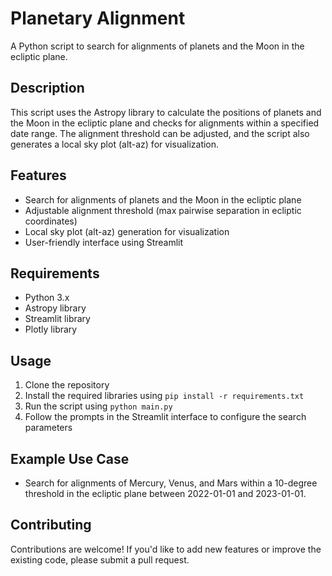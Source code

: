 # Planetary Alignment

A Python script to search for alignments of planets and the Moon in the ecliptic plane.

## Description

This script uses the Astropy library to calculate the positions of planets and the Moon in the ecliptic plane and checks for alignments within a specified date range. The alignment threshold can be adjusted, and the script also generates a local sky plot (alt-az) for visualization.

## Features

* Search for alignments of planets and the Moon in the ecliptic plane
* Adjustable alignment threshold (max pairwise separation in ecliptic coordinates)
* Local sky plot (alt-az) generation for visualization
* User-friendly interface using Streamlit

## Requirements

* Python 3.x
* Astropy library
* Streamlit library
* Plotly library

## Usage

1. Clone the repository
2. Install the required libraries using `pip install -r requirements.txt`
3. Run the script using `python main.py`
4. Follow the prompts in the Streamlit interface to configure the search parameters

## Example Use Case

* Search for alignments of Mercury, Venus, and Mars within a 10-degree threshold in the ecliptic plane between 2022-01-01 and 2023-01-01.

## Contributing

Contributions are welcome! If you'd like to add new features or improve the existing code, please submit a pull request.
